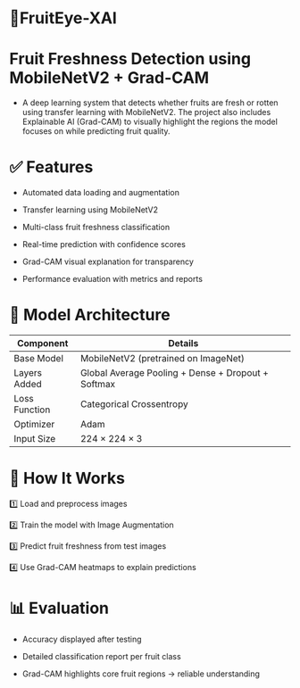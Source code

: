 # 🍎FruitEye-XAI

# Fruit Freshness Detection using MobileNetV2 + Grad-CAM

- A deep learning system that detects whether fruits are fresh or rotten using transfer learning with MobileNetV2. The project also includes Explainable AI (Grad-CAM) to visually highlight the regions the model     focuses on while predicting fruit quality.

# ✅ Features

- Automated data loading and augmentation

- Transfer learning using MobileNetV2

- Multi-class fruit freshness classification

- Real-time prediction with confidence scores

- Grad-CAM visual explanation for transparency

- Performance evaluation with metrics and reports

# 🧠 Model Architecture

| Component     | Details                                            |
| ------------- | -------------------------------------------------- |
| Base Model    | MobileNetV2 (pretrained on ImageNet)               |
| Layers Added  | Global Average Pooling + Dense + Dropout + Softmax |
| Loss Function | Categorical Crossentropy                           |
| Optimizer     | Adam                                               |
| Input Size    | 224 × 224 × 3                                      |

# 🚀 How It Works

1️⃣ Load and preprocess images

2️⃣ Train the model with Image Augmentation

3️⃣ Predict fruit freshness from test images

4️⃣ Use Grad-CAM heatmaps to explain predictions

# 📊 Evaluation

- Accuracy displayed after testing

- Detailed classification report per fruit class

- Grad-CAM highlights core fruit regions → reliable understanding
